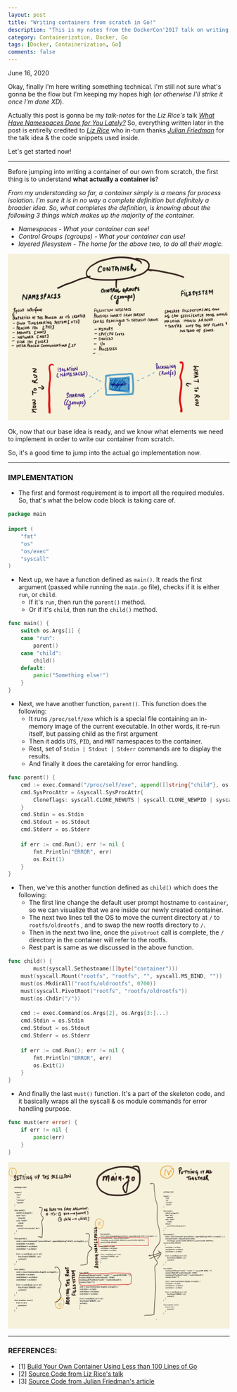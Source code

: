 ```yaml
---
layout: post
title: "Writing containers from scratch in Go!"
description: "This is my notes from the DockerCon'2017 talk on writing containers from scratch by Liz Rice."
category: Containerization, Docker, Go
tags: [Docker, Containerization, Go]
comments: false
---
```


June 16, 2020

Okay, finally I'm here writing something technical. I'm still not sure what's gonna be the flow but I'm keeping my hopes high (*or otherwise I'll strike it once I'm done XD*).

Actually this post is gonna be my *talk-notes* for the *Liz Rice's* talk *[What Have Namespaces Done for You Lately?](https://www.youtube.com/watch?v=MHv6cWjvQjM)* So, everything written later in the post is entirelly credited to *[Liz Rice](https://www.lizrice.com/)* who in-turn thanks *[Julian Friedman](https://twitter.com/doctor_julz)* for the talk idea & the code snippets used inside.

Let's get started now!

---

Before jumping into writing a container of our own from scratch, the first thing is to understand **what actually a container is**?

*From my understanding so far, a container simply is a means for process isolation. I'm sure it is in no way a complete definition but definitely a broader idea. So, what completes the definition, is knowing about the following 3 things which makes up the majority of the container.*

- *Namespaces - What your container can see!*
- *Control Groups (cgroups) - What your container can use!*
- *layered filesystem - The home for the above two, to do all their magic.*

![What-is-container](/assets/container.jpeg)

Ok, now that our base idea is ready, and we know what elements we need to implement in order to write our container from scratch.

So, it's a good time to jump into the actual go implementation now. 

---

### IMPLEMENTATION

- The first and formost requirement is to import all the required modules. So, that's what the below code block is taking care of.

```go
package main

import (
	"fmt"
	"os"
	"os/exec"
	"syscall"
)
```
- Next up, we have a function defined as `main()`. It reads the first argument (passed while running the `main.go` file), checks if it is either `run`, or `child`. 
    - If it's `run`, then run the `parent()` method.
    - Or if it's `child`, then run the `child()` method.

```go
func main() {
	switch os.Args[1] {
	case "run":
		parent()
	case "child":
		child()
	default:
		panic("Something else!")
	}
}
```

- Next, we have another function, `parent()`. This function does the following:
    - It runs `/proc/self/exe` which is a special file containing an in-memory image of the current executable. In other words, it re-run itself, but passing child as the first argument
    - Then it adds `UTS`, `PID`, and `MNT` namespaces to the container.
    - Rest, set of `Stdin | Stdout | Stderr` commands are to display the results.
    - And finally it does the caretaking for error handling.

```go
func parent() {
	cmd := exec.Command("/proc/self/exe", append([]string{"child"}, os.Args[2:]...)...)
	cmd.SysProcAttr = &syscall.SysProcAttr{
		Cloneflags: syscall.CLONE_NEWUTS | syscall.CLONE_NEWPID | syscall.CLONE_NEWNS,
	}
	cmd.Stdin = os.Stdin
	cmd.Stdout = os.Stdout
	cmd.Stderr = os.Stderr

	if err := cmd.Run(); err != nil {
		fmt.Println("ERROR", err)
		os.Exit(1)
	}
}
```
- Then, we've this another function defined as `child()` which does the following:
    - The first line change the default user prompt hostname to `container`, so we can visualize that we are inside our newly created container.
    - The next two lines tell the OS to move the current directory at `/` to `rootfs/oldrootfs` , and to swap the new rootfs directory to `/`.
    - Then in the next two line, once the `pivotroot` call is complete, the `/` directory in the container will refer to the rootfs.
    - Rest part is same as we discussed in the above function. 

```go
func child() {
        must(syscall.Sethostname([]byte("container")))
	must(syscall.Mount("rootfs", "rootfs", "", syscall.MS_BIND, ""))
	must(os.MkdirAll("rootfs/oldrootfs", 0700))
	must(syscall.PivotRoot("rootfs", "rootfs/oldrootfs"))
	must(os.Chdir("/"))

	cmd := exec.Command(os.Args[2], os.Args[3:]...)
	cmd.Stdin = os.Stdin
	cmd.Stdout = os.Stdout
	cmd.Stderr = os.Stderr

	if err := cmd.Run(); err != nil {
		fmt.Println("ERROR", err)
		os.Exit(1)
	}
}
```

- And finally the last `must()` function. It's a part of the skeleton code, and it basically wraps all the syscall & os module commands for error handling purpose.

```go
func must(err error) {
	if err != nil {
		panic(err)
	}
}
```


![skeletion-of-main-go](/assets/skeleton.jpeg)


---

### REFERENCES:

- [1] [Build Your Own Container Using Less than 100 Lines of Go](https://www.infoq.com/articles/build-a-container-golang/)
- [2] [Source Code from Liz Rice's talk](https://github.com/lizrice/containers-from-scratch/blob/master/main.go)
- [3] [Source Code from Julian Friedman's article](https://gist.github.com/christophberger/58505418133d474486a88f958d8ea14b)
